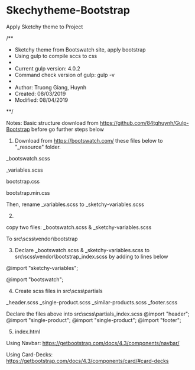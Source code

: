 # Skechytheme-Bootstrap
 Apply Sketchy theme to Project

 /**
  * Sketchy theme from Bootswatch site, apply bootstrap
  * Using gulp to compile sccs to css
  *
  * Current gulp version: 4.0.2
  * Command check version of gulp:  gulp -v
  *
  * Author: Truong Giang, Huynh
  * Created: 08/03/2019
  * Modified: 08/04/2019
  
**/

Notes: Basic structure download from https://github.com/84tghuynh/Gulp-Bootstrap
       before go further steps below

1. Download from https://bootswatch.com/ these files below to "_resource" folder.

_bootswatch.scss

_variables.scss

bootstrap.css

bootstrap.min.css


Then, rename _variables.scss to _sketchy-variables.scss

2.
 copy two files:
  _bootswatch.scss &  _sketchy-variables.scss  

To src\scss\vendor\bootstrap

3. Declare _bootswatch.scss &  _sketchy-variables.scss
to src\scss\vendor\bootstrap\_index.scss by adding to lines below

@import "sketchy-variables";

@import "bootswatch";

4. Create scss files in src\scss\partials

_header.scss
_single-product.scss
_similar-products.scss
_footer.scss

Declare the files above into src\scss\partials\_index.scss
@import "header";
@import "single-product";
@import "single-product";
@import "footer";

5. index.html

Using Navbar:  https://getbootstrap.com/docs/4.3/components/navbar/

Using Card-Decks: https://getbootstrap.com/docs/4.3/components/card/#card-decks
